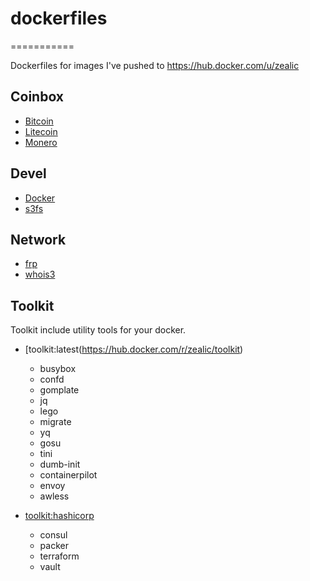 # dockerfiles
===========

Dockerfiles for images I've pushed to https://hub.docker.com/u/zealic


## Coinbox

* [Bitcoin](https://hub.docker.com/r/zealic/bitcoin)
* [Litecoin](https://hub.docker.com/r/zealic/litecoin)
* [Monero](https://hub.docker.com/r/zealic/monero)


## Devel

* [Docker](https://hub.docker.com/r/zealic/docker)
* [s3fs](https://hub.docker.com/r/zealic/s3fs)


## Network

* [frp](https://hub.docker.com/r/zealic/frp)
* [whois3](https://hub.docker.com/r/zealic/whois3)


## Toolkit

Toolkit include utility tools for your docker.

* [toolkit:latest(https://hub.docker.com/r/zealic/toolkit)
  * busybox
  * confd
  * gomplate
  * jq
  * lego
  * migrate
  * yq
  * gosu
  * tini
  * dumb-init
  * containerpilot
  * envoy
  * awless

* [toolkit:hashicorp](https://hub.docker.com/r/zealic/toolkit)
  * consul
  * packer
  * terraform
  * vault
